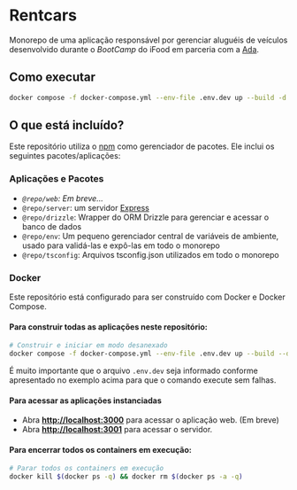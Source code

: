 # Rentcars

Monorepo de uma aplicação responsável por gerenciar aluguéis de veículos desenvolvido durante o *BootCamp* do iFood em parceria com a [Ada](https://ada.tech/).
 
## Como executar

```bash
docker compose -f docker-compose.yml --env-file .env.dev up --build -d
```

## O que está incluído?

Este repositório utiliza o [npm](https://www.npmjs.com/) como gerenciador de pacotes.
Ele inclui os seguintes pacotes/aplicações:

### Aplicações e Pacotes

- *`@repo/web`: Em breve...*
- `@repo/server`: um servidor [Express](https://expressjs.com/)
- `@repo/drizzle`: Wrapper do ORM Drizzle para gerenciar e acessar o banco de dados
- `@repo/env`: Um pequeno gerenciador central de variáveis de ambiente, usado para validá-las e expô-las em todo o monorepo
- `@repo/tsconfig`: Arquivos tsconfig.json utilizados em todo o monorepo

### Docker

Este repositório está configurado para ser construído com Docker e Docker Compose.

#### Para construir todas as aplicações neste repositório:

```bash
# Construir e iniciar em modo desanexado
docker compose -f docker-compose.yml --env-file .env.dev up --build --d
```
É muito importante que o arquivo `.env.dev` seja informado conforme apresentado no exemplo acima para que o comando execute sem falhas.

#### Para acessar as aplicações instanciadas

- Abra [**http://localhost:3000**](http://localhost:3000) para acessar o aplicação web. (Em breve)
- Abra [**http://localhost:3001**](http://localhost:3001) para acessar o servidor.

####  Para encerrar todos os containers em execução:

```bash
# Parar todos os containers em execução
docker kill $(docker ps -q) && docker rm $(docker ps -a -q)
```